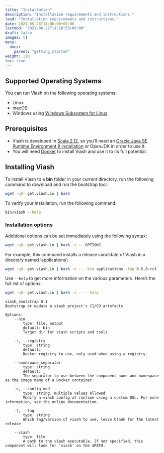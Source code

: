 ```yaml
---
title: "Installation"
description: "Installation requirements and instructions."
lead: "Installation requirements and instructions."
date: 2021-05-28T14:00:00+00:00
lastmod: "2021-06-22T11:28:53+00:00"
draft: false
images: []
menu:
  docs:
    parent: "getting_started"
weight: 110
toc: true
---
```




## Supported Operating Systems

You can run Viash on the following operating systems:

-   Linux
-   macOS
-   Windows using [Windows Subsystem for
    Linux](https://docs.microsoft.com/en-us/windows/wsl/install-win10)

## Prerequisites

-   Viash is developed in [Scala 2.12](https://www.scala-lang.org/), so
    you’ll need an [Oracle Java SE Runtime Environment 8
    installation](https://www.oracle.com/java/technologies/javase-jre8-downloads.html)
    or OpenJDK in order to use it.
-   You will need [Docker](https://docs.docker.com/get-docker/) to
    install Viash and use it to its full potential.

## Installing Viash

To install Viash to a **bin** folder in your current directory, run the
following command to download and run the bootstrap tool:

``` bash
wget -qO- get.viash.io | bash
```

To verify your installation, run the following command:

``` bash
bin/viash --help
```

### Installation options

Additional options can be set immediately using the following syntax:

``` bash
wget -qO- get.viash.io | bash -s -- OPTIONS
```

For example, this command installs a release candidate of Viash in a
directory named ‘applications’:

``` bash
wget -qO- get.viash.io | bash -s -- -bin applications -tag 0.5.0-rc3
```

Use `--help` to get more information on the various parameters. Here’s
the full list of options:

``` bash
wget -qO- get.viash.io | bash -s -- --help
```

    viash_bootstrap 0.1
    Bootstrap or update a viash project's CI/CD artefacts

    Options:
        --bin
            type: file, output
            default: bin
            Target dir for viash scripts and tools

        -r, --registry
            type: string
            default: 
            Docker registry to use, only used when using a registry.

        --namespace_separator
            type: string
            default: _
            The separator to use between the component name and namespace as the image name of a Docker container.

        -c, --config_mod
            type: string, multiple values allowed
            Modify a viash config at runtime using a custom DSL. For more information, see the online documentation.

        -t, --tag
            type: string
            Which tag/version of viash to use, leave blank for the latest release

        --viash
            type: file
            A path to the viash executable. If not specified, this component will look for 'viash' on the $PATH.
